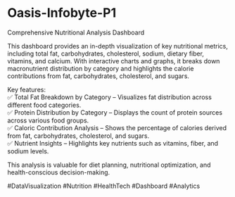 # Oasis-Infobyte-P1

Comprehensive Nutritional Analysis Dashboard  

This dashboard provides an in-depth visualization of key nutritional metrics, including total fat, carbohydrates, cholesterol, sodium, dietary fiber, vitamins, and calcium. With interactive charts and graphs, it breaks down macronutrient distribution by category and highlights the calorie contributions from fat, carbohydrates, cholesterol, and sugars.  

Key features:  
✅ Total Fat Breakdown by Category – Visualizes fat distribution across different food categories.  
✅ Protein Distribution by Category – Displays the count of protein sources across various food groups.  
✅ Caloric Contribution Analysis – Shows the percentage of calories derived from fat, carbohydrates, cholesterol, and sugars.  
✅ Nutrient Insights – Highlights key nutrients such as vitamins, fiber, and sodium levels.  

This analysis is valuable for diet planning, nutritional optimization, and health-conscious decision-making.  

#DataVisualization #Nutrition #HealthTech #Dashboard #Analytics
